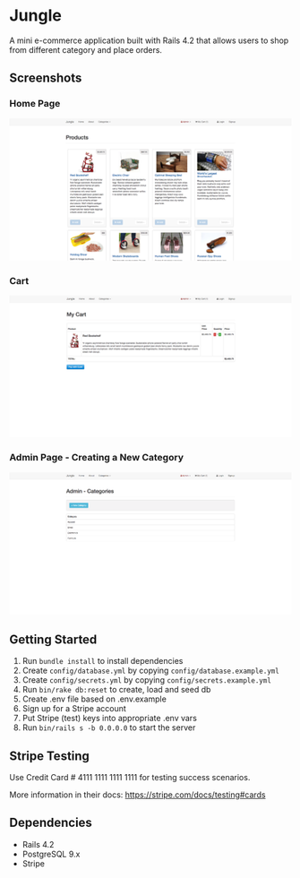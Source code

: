 # Jungle

A mini e-commerce application built with Rails 4.2 that allows users to shop from different category and place orders. 

## Screenshots 

### Home Page
!["Screenshot of the home page"](https://github.com/scee10/jungle-rails/blob/master/docs/Screen%20Shot%202022-04-13%20at%201.05.59%20PM.png?raw=true)

### Cart
!["Screenshot of the cart"](https://github.com/scee10/jungle-rails/blob/master/docs/Screen%20Shot%202022-04-13%20at%201.06.15%20PM.png?raw=true)

### Admin Page - Creating a New Category
!["Screenshot of the admin page/categories"](https://github.com/scee10/jungle-rails/blob/master/docs/Screen%20Shot%202022-04-13%20at%201.06.44%20PM.png?raw=true)

## Getting Started 

1. Run `bundle install` to install dependencies
2. Create `config/database.yml` by copying `config/database.example.yml`
3. Create `config/secrets.yml` by copying `config/secrets.example.yml`
4. Run `bin/rake db:reset` to create, load and seed db
5. Create .env file based on .env.example
6. Sign up for a Stripe account
7. Put Stripe (test) keys into appropriate .env vars
8. Run `bin/rails s -b 0.0.0.0` to start the server

## Stripe Testing

Use Credit Card # 4111 1111 1111 1111 for testing success scenarios.

More information in their docs: <https://stripe.com/docs/testing#cards>

## Dependencies

* Rails 4.2 
* PostgreSQL 9.x
* Stripe
